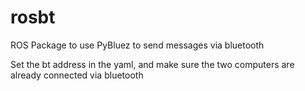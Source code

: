 # rosbt


ROS Package to use PyBluez to send messages via bluetooth

Set the bt address in the yaml, and make sure the two computers are already connected via bluetooth